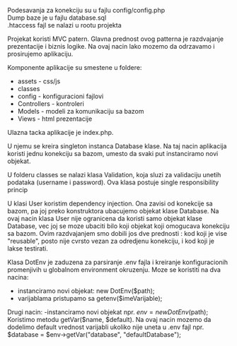Podesavanja za konekciju su u fajlu config/config.php <br>
Dump baze je u fajlu database.sql <br>
.htaccess fajl se nalazi u rootu projekta


Projekat koristi MVC patern. Glavna prednost ovog patterna je razdvajanje prezentacije i biznis logike. Na ovaj nacin 
lako mozemo da odrzavamo i prosirujemo aplikaciju.

Komponente aplikacije su smestene u foldere:
 * assets  - css/js
 * classes  
 * config - konfiguracioni fajlovi
 * Controllers - kontroleri
 * Models - modeli za komunikaciju sa bazom
 * Views - html prezentacije


Ulazna tacka aplikacije je index.php. 

U njemu se kreira singleton instanca Database klase. Na taj nacin aplikacija koristi jednu konekciju sa 
bazom, umesto da svaki put instanciramo novi objekat. 

U folderu classes se nalazi klasa Validation, koja sluzi za validaciju unetih podataka (username i password). Ova klasa postuje
single responsibility princip

U klasi User koristim dependency injection. Ona zavisi od konekcije sa bazom, pa joj preko konstruktora ubacujemo objekat klase 
Database. Na ovaj nacin klasa User nije ogranicena da koristi samo objekat klase Database, vec joj se moze ubaciti bilo
koji objekat koji omogucava konekciju sa bazom.
Ovim razdvajanjem smo dobili jos dve prednosti : kod koji je vise "reusable", posto nije cvrsto vezan za odredjenu konekciju,
i kod koji je lakse testirati.


Klasa DotEnv je zaduzena za parsiranje .env fajla i kreiranje konfiguracionih promenjivih u globalnom environment okruzenju.
Moze se koristiti na dva nacina:
- instanciramo novi objekat: new DotEnv($path);
- varijablama pristupamo sa getenv($imeVarijable);

Drugi nacin:
-instanciramo novi objekat npr. $env =  new DotEnv($path);
Koristimo metodu getVar($name, $default). Na ovaj nacin mozemo da dodelimo default vrednost varijabli ukoliko nije uneta u .env
fajl npr. $database = $env->getVar("database", "defaultDatabase");



